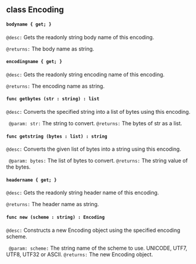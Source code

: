 ## class Encoding

#### ```bodyname { get; }```


```@desc:``` Gets the readonly string body name of this encoding.

```@returns:``` The body name as string.

#### ```encodingname { get; }```


```@desc:``` Gets the readonly string encoding name of this encoding.

```@returns:``` The encoding name as string.

#### ```func getbytes (str : string) : list```


```@desc:``` Converts the specified string into a list of bytes using this encoding.

```	@param: str:``` The string to convert.
```@returns:``` The bytes of str as a list.

#### ```func getstring (bytes : list) : string```


```@desc:``` Converts the given list of bytes into a string using this encoding.

```	@param: bytes:``` The list of bytes to convert.
```@returns:``` The string value of the bytes.

#### ```headername { get; }```


```@desc:``` Gets the readonly string header name of this encoding.

```@returns:``` The header name as string.

#### ```func new (scheme : string) : Encoding```


```@desc:``` Constructs a new Encoding object using the specified encoding scheme.

```	@param: scheme:``` The string name of the scheme to use. UNICODE, UTF7, UTF8, UTF32 or ASCII.
```@returns:``` The new Encoding object.


